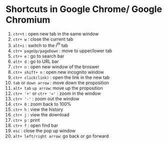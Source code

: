 # Shortcuts in Google Chrome/ Google Chromium

1. `ctr+t` : open new tab in the same window
2. `ctr+ w` : close the current tab
3. `alt+i` : switch to the $i^{th}$ tab
4. `ctr+ pageUp/pageDown` : move to upper/lower tab
5. `ctr+ e` : go to search bar
6. `alt+ d` : go to URL bar
7. `ctr+ n` : open new window of the broswer
8. `ctr+ shift+ n` : open new incognito window
9. `ctr+ click(link)` : open the link in the new tab
10. `tab` or `down arrow` : move down the proposition
11. `alt+ tab` `up arrow`: move up the proposition
12. `ctr+ '+'` or `ctr+ '='` : zoom in the window
13. `ctr+ '-'` : zoom out the window
14. `ctr+ 0` : zoom back to 100%
15. `ctr+ h` : view the history
16. `ctr+ j` : view the download
17. `ctr+ p` : print
18. `ctr+ f` : open find bar
19. `esc` : close the pop up window
20. `alt+ left/right arrow`: go back or go forward
